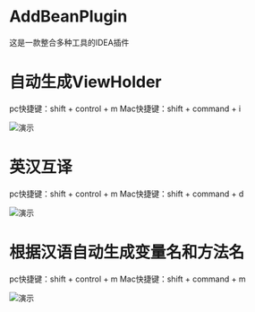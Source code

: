# AddBeanPlugin
这是一款整合多种工具的IDEA插件

# 自动生成ViewHolder
pc快捷键：shift + control + m
Mac快捷键：shift + command + i

![演示](https://github.com/AddBean/AddBeanPlugin/tree/master/images/gif1.gif) 

# 英汉互译
pc快捷键：shift + control + m
Mac快捷键：shift + command + d

![演示](https://github.com/AddBean/AddBeanPlugin/tree/master/images/gif2.gif) 

# 根据汉语自动生成变量名和方法名
pc快捷键：shift + control + m
Mac快捷键：shift + command + m

![演示](https://github.com/AddBean/AddBeanPlugin/tree/master/images/gif3.gif) 
